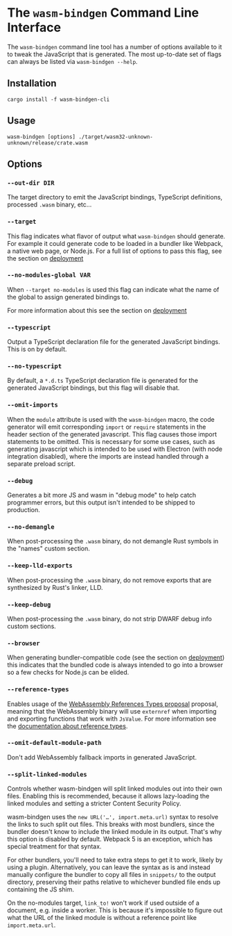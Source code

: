 # The `wasm-bindgen` Command Line Interface

The `wasm-bindgen` command line tool has a number of options available to it to
tweak the JavaScript that is generated. The most up-to-date set of flags can
always be listed via `wasm-bindgen --help`.

## Installation

```
cargo install -f wasm-bindgen-cli
```

## Usage

```
wasm-bindgen [options] ./target/wasm32-unknown-unknown/release/crate.wasm
```

## Options

### `--out-dir DIR`

The target directory to emit the JavaScript bindings, TypeScript definitions,
processed `.wasm` binary, etc...

### `--target`

This flag indicates what flavor of output what `wasm-bindgen` should generate.
For example it could generate code to be loaded in a bundler like Webpack, a
native web page, or Node.js. For a full list of options to pass this flag, see
the section on [deployment]

[deployment]: deployment.html

### `--no-modules-global VAR`

When `--target no-modules` is used this flag can indicate what the name of the
global to assign generated bindings to.

For more information about this see the section on [deployment]

### `--typescript`

Output a TypeScript declaration file for the generated JavaScript bindings. This
is on by default.

### `--no-typescript`

By default, a `*.d.ts` TypeScript declaration file is generated for the
generated JavaScript bindings, but this flag will disable that.

### `--omit-imports`

When the `module` attribute is used with the `wasm-bindgen` macro, the code
generator will emit corresponding `import` or `require` statements in the header
section of the generated javascript. This flag causes those import statements to
be omitted. This is necessary for some use cases, such as generating javascript
which is intended to be used with Electron (with node integration disabled),
where the imports are instead handled through a separate preload script.

### `--debug`

Generates a bit more JS and wasm in "debug mode" to help catch programmer
errors, but this output isn't intended to be shipped to production.

### `--no-demangle`

When post-processing the `.wasm` binary, do not demangle Rust symbols in the
"names" custom section.

### `--keep-lld-exports`

When post-processing the `.wasm` binary, do not remove exports that are
synthesized by Rust's linker, LLD.

### `--keep-debug`

When post-processing the `.wasm` binary, do not strip DWARF debug info custom
sections.

### `--browser`

When generating bundler-compatible code (see the section on [deployment]) this
indicates that the bundled code is always intended to go into a browser so a few
checks for Node.js can be elided.

### `--reference-types`

Enables usage of the [WebAssembly References Types
proposal](https://github.com/webassembly/reference-types) proposal, meaning that
the WebAssembly binary will use `externref` when importing and exporting
functions that work with `JsValue`. For more information see the [documentation
about reference types](./reference-types.md).

### `--omit-default-module-path`

Don't add WebAssembly fallback imports in generated JavaScript.

### `--split-linked-modules`

Controls whether wasm-bindgen will split linked modules out into their own
files. Enabling this is recommended, because it allows lazy-loading the linked
modules and setting a stricter Content Security Policy.

wasm-bindgen uses the `new URL('…', import.meta.url)` syntax to resolve the
links to such split out files. This breaks with most bundlers, since the bundler
doesn't know to include the linked module in its output. That's why this option
is disabled by default. Webpack 5 is an exception, which has special treatment
for that syntax.

For other bundlers, you'll need to take extra steps to get it to work, likely by
using a plugin. Alternatively, you can leave the syntax as is and instead
manually configure the bundler to copy all files in `snippets/` to the output
directory, preserving their paths relative to whichever bundled file ends up
containing the JS shim.

On the no-modules target, `link_to!` won't work if used outside of a document,
e.g. inside a worker. This is because it's impossible to figure out what the
URL of the linked module is without a reference point like `import.meta.url`.
